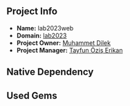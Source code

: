 ## Project Info
* **Name:** lab2023web
* **Domain:** [lab2023](http://lab2023.com)
* **Project Owner:** [Muhammet Dilek](https://github.com/muhammetdilek)
* **Project Manager:** [Tayfun Öziş Erikan](https://github.com/tayfunoziserikan)

## Native Dependency

## Used Gems